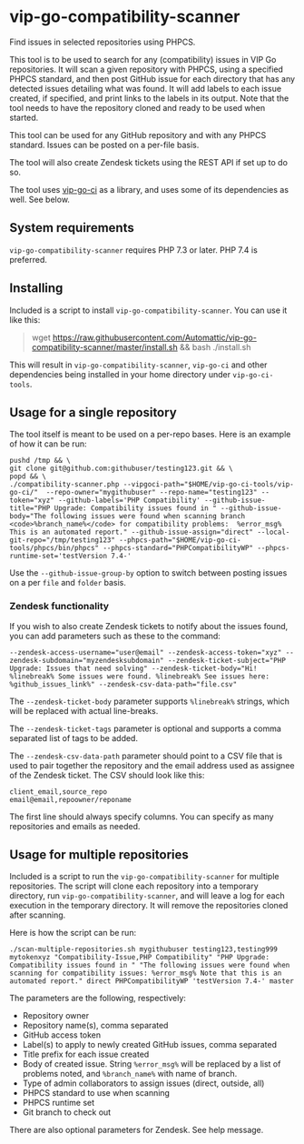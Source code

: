 # vip-go-compatibility-scanner

Find issues in selected repositories using PHPCS.

This tool is to be used to search for any (compatibility) issues in VIP Go repositories. It will scan a given repository with PHPCS, using a specified PHPCS standard, and then post GitHub issue for each directory that has any detected issues detailing what was found. It will add labels to each issue created, if specified, and print links to the labels in its output. Note that the tool needs to have the repository cloned and ready to be used when started.

This tool can be used for any GitHub repository and with any PHPCS standard. Issues can be posted on a per-file basis.

The tool will also create Zendesk tickets using the REST API if set up to do so.

The tool uses [vip-go-ci](https://github.com/automattic/vip-go-ci/) as a library, and uses some of its dependencies as well. See below.


## System requirements

`vip-go-compatibility-scanner` requires PHP 7.3 or later. PHP 7.4 is preferred.

## Installing

Included is a script to install `vip-go-compatibility-scanner`. You can use it like this:

> wget https://raw.githubusercontent.com/Automattic/vip-go-compatibility-scanner/master/install.sh && bash ./install.sh 

This will result in `vip-go-compatibility-scanner`, `vip-go-ci` and other dependencies being installed in your home directory under `vip-go-ci-tools`.

## Usage for a single repository

The tool itself is meant to be used on a per-repo bases. Here is an example of how it can be run:

```
pushd /tmp && \
git clone git@github.com:githubuser/testing123.git && \
popd && \
./compatibility-scanner.php --vipgoci-path="$HOME/vip-go-ci-tools/vip-go-ci/"  --repo-owner="mygithubuser" --repo-name="testing123" --token="xyz" --github-labels='PHP Compatibility' --github-issue-title="PHP Upgrade: Compatibility issues found in " --github-issue-body="The following issues were found when scanning branch <code>%branch_name%</code> for compatibility problems:  %error_msg% This is an automated report." --github-issue-assign="direct" --local-git-repo="/tmp/testing123" --phpcs-path="$HOME/vip-go-ci-tools/phpcs/bin/phpcs" --phpcs-standard="PHPCompatibilityWP" --phpcs-runtime-set='testVersion 7.4-' 
```

Use the `--github-issue-group-by` option to switch between posting issues on a per `file` and `folder` basis.

### Zendesk functionality

If you wish to also create Zendesk tickets to notify about the issues found, you can add parameters such as these to the command:

```
--zendesk-access-username="user@email" --zendesk-access-token="xyz" --zendesk-subdomain="myzendesksubdomain" --zendesk-ticket-subject="PHP Upgrade: Issues that need solving" --zendesk-ticket-body="Hi! %linebreak% Some issues were found. %linebreak% See issues here: %github_issues_link%" --zendesk-csv-data-path="file.csv"
```

The `--zendesk-ticket-body` parameter supports `%linebreak%` strings, which will be replaced with actual line-breaks. 

The `--zendesk-ticket-tags` parameter is optional and supports a comma separated list of tags to be added. 

The `--zendesk-csv-data-path` parameter should point to a CSV file that is used to pair together the repository and the email address used as assignee of the Zendesk ticket. The CSV should look like this:

```
client_email,source_repo
email@email,repoowner/reponame
```

The first line should always specify columns. You can specify as many repositories and emails as needed.

## Usage for multiple repositories

Included is a script to run the `vip-go-compatibility-scanner` for multiple repositories. The script will clone each repository into a temporary directory, run `vip-go-compatibility-scanner`, and will leave a log for each execution in the temporary directory. It will remove the repositories cloned after scanning.

Here is how the script can be run:

```
./scan-multiple-repositories.sh mygithubuser testing123,testing999 mytokenxyz "Compatibility-Issue,PHP Compatibility" "PHP Upgrade: Compatibility issues found in " "The following issues were found when scanning for compatibility issues: %error_msg% Note that this is an automated report." direct PHPCompatibilityWP 'testVersion 7.4-' master
```

The parameters are the following, respectively:
 * Repository owner
 * Repository name(s), comma separated
 * GitHub access token
 * Label(s) to apply to newly created GitHub issues, comma separated
 * Title prefix for each issue created
 * Body of created issue. String `%error_msg%` will be replaced by a list of problems noted, and `%branch_name%` with name of branch.
 * Type of admin collaborators to assign issues (direct, outside, all)
 * PHPCS standard to use when scanning
 * PHPCS runtime set
 * Git branch to check out

There are also optional parameters for Zendesk. See help message.

